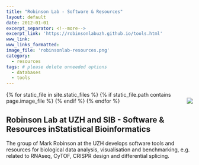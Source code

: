 ```yaml
---
title: "Robinson Lab - Software & Resources"
layout: default
date: 2012-01-01
excerpt_separator: <!--more-->
excerpt_link: 'https://robinsonlabuzh.github.io/tools.html'
www_link:
www_links_formatted:
image_file: 'robinsonlab-resources.png'
category:
  - resources
tags: # please delete unneeded options
  - databases
  - tools
---
```


{% for static_file in site.static_files %}
  {% if static_file.path contains page.image_file %}
<img style="float: right; max-width: 200px;" src="{{ static_file.path | relative_url}}" />
  {% endif %}
{% endfor %}

## Robinson Lab at UZH and SIB - Software & Resources inStatistical Bioinformatics

The group of Mark Robinson at the UZH develops software tools and resources for biological data analysis, visualisation and benchmarking, e.g. related to RNAseq, CyTOF, CRISPR design and differential splicing.

<!--more-->

